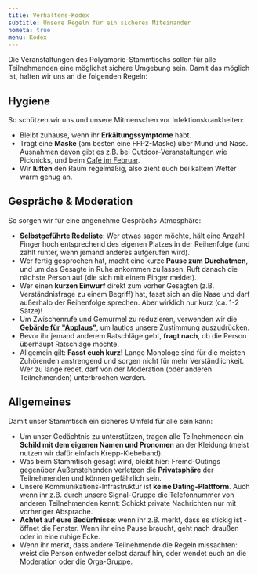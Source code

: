 ```yaml
---
title: Verhaltens-Kodex
subtitle: Unsere Regeln für ein sicheres Miteinander
nometa: true
menu: Kodex
---
```


Die Veranstaltungen des Polyamorie-Stammtischs sollen für alle Teilnehmenden eine möglichst sichere Umgebung sein. Damit das möglich ist, halten wir uns an die folgenden Regeln:

## Hygiene
So schützen wir uns und unsere Mitmenschen vor Infektionskrankheiten:

- Bleibt zuhause, wenn ihr **Erkältungssymptome** habt.
- Tragt eine **Maske** (am besten eine FFP2-Maske) über Mund und Nase. Ausnahmen davon gibt es z.B. bei Outdoor-Veranstaltungen wie Picknicks, und beim [Café im Februar](/2023-02-cafe/).
- Wir **lüften** den Raum regelmäßig, also zieht euch bei kaltem Wetter warm genug an.

## Gespräche & Moderation
So sorgen wir für eine angenehme Gesprächs-Atmosphäre:

- **Selbstgeführte Redeliste**: Wer etwas sagen möchte, hält eine Anzahl Finger hoch entsprechend des eigenen Platzes in der Reihenfolge (und zählt runter, wenn jemand anderes aufgerufen wird).
- Wer fertig gesprochen hat, macht eine kurze **Pause zum Durchatmen**, und um das Gesagte in Ruhe ankommen zu lassen. Ruft danach die nächste Person auf (die sich mit einem Finger meldet).
- Wer einen **kurzen Einwurf** direkt zum vorher Gesagten (z.B. Verständnisfrage zu einem Begriff) hat, fasst sich an die Nase und darf außerhalb der Reihenfolge sprechen. Aber wirklich nur kurz (ca. 1-2 Sätze)!
- Um Zwischenrufe und Gemurmel zu reduzieren, verwenden wir die [**Gebärde für "Applaus"**](https://signdict.org/entry/991), um lautlos unsere Zustimmung auszudrücken.
- Bevor ihr jemand anderem Ratschläge gebt, **fragt nach**, ob die Person überhaupt Ratschläge möchte.
- Allgemein gilt: **Fasst euch kurz!** Lange Monologe sind für die meisten Zuhörenden anstrengend und sorgen nicht für mehr Verständlichkeit. Wer zu lange redet, darf von der Moderation (oder anderen Teilnehmenden) unterbrochen werden.

## Allgemeines
Damit unser Stammtisch ein sicheres Umfeld für alle sein kann:

- Um unser Gedächtnis zu unterstützen, tragen alle Teilnehmenden ein **Schild mit dem eigenen Namen und Pronomen** an der Kleidung (meist nutzen wir dafür einfach Krepp-Klebeband).
- Was beim Stammtisch gesagt wird, bleibt hier: Fremd-Outings gegenüber Außenstehenden verletzen die **Privatsphäre** der Teilnehmenden und können gefährlich sein.
- Unsere Kommunikations-Infrastruktur ist **keine Dating-Plattform**. Auch wenn ihr z.B. durch unsere Signal-Gruppe die Telefonnummer von anderen Teilnehmenden kennt: Schickt private Nachrichten nur mit vorheriger Absprache.
- **Achtet auf eure Bedürfnisse**: wenn ihr z.B. merkt, dass es stickig ist - öffnet die Fenster. Wenn ihr eine Pause braucht, geht nach draußen oder in eine ruhige Ecke.
- Wenn ihr merkt, dass andere Teilnehmende die Regeln missachten: weist die Person entweder selbst darauf hin, oder wendet euch an die Moderation oder die Orga-Gruppe.
